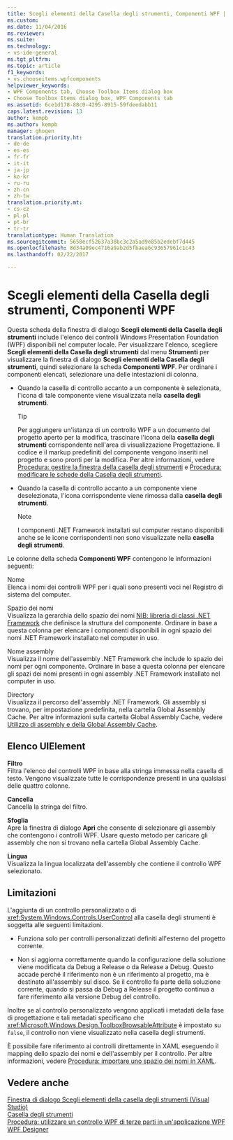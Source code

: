 ```yaml
---
title: Scegli elementi della Casella degli strumenti, Componenti WPF | Microsoft Docs
ms.custom: 
ms.date: 11/04/2016
ms.reviewer: 
ms.suite: 
ms.technology:
- vs-ide-general
ms.tgt_pltfrm: 
ms.topic: article
f1_keywords:
- vs.chooseitems.wpfcomponents
helpviewer_keywords:
- WPF Components tab, Choose Toolbox Items dialog box
- Choose Toolbox Items dialog box, WPF Components tab
ms.assetid: 6ce1d178-88c0-4295-8915-59fdeedabb11
caps.latest.revision: 13
author: kempb
ms.author: kempb
manager: ghogen
translation.priority.ht:
- de-de
- es-es
- fr-fr
- it-it
- ja-jp
- ko-kr
- ru-ru
- zh-cn
- zh-tw
translation.priority.mt:
- cs-cz
- pl-pl
- pt-br
- tr-tr
translationtype: Human Translation
ms.sourcegitcommit: 5658ecf52637a38bc3c2a5ad9e85b2edebf7d445
ms.openlocfilehash: 8d34a09ec4716a9ab2d5fbaea6c93657961c1c43
ms.lasthandoff: 02/22/2017

---
```

# <a name="choose-toolbox-items-wpf-components"></a>Scegli elementi della Casella degli strumenti, Componenti WPF
Questa scheda della finestra di dialogo **Scegli elementi della Casella degli strumenti** include l'elenco dei controlli Windows Presentation Foundation (WPF) disponibili nel computer locale. Per visualizzare l'elenco, scegliere **Scegli elementi della Casella degli strumenti** dal menu **Strumenti** per visualizzare la finestra di dialogo **Scegli elementi della Casella degli strumenti**, quindi selezionare la scheda **Componenti WPF**. Per ordinare i componenti elencati, selezionare una delle intestazioni di colonna.  
  
-   Quando la casella di controllo accanto a un componente è selezionata, l'icona di tale componente viene visualizzata nella **casella degli strumenti**.  
  
    > [!TIP]
    >  Per aggiungere un'istanza di un controllo WPF a un documento del progetto aperto per la modifica, trascinare l'icona della **casella degli strumenti** corrispondente nell'area di visualizzazione Progettazione. Il codice e il markup predefiniti del componente vengono inseriti nel progetto e sono pronti per la modifica. Per altre informazioni, vedere [Procedura: gestire la finestra della casella degli strumenti](http://msdn.microsoft.com/en-us/a022c3fe-298c-4a59-a48f-b050da90ebc2) e [Procedura: modificare le schede della Casella degli strumenti](http://msdn.microsoft.com/en-us/21285050-cadd-455a-b1f5-a2289a89c4db).  
  
-   Quando la casella di controllo accanto a un componente viene deselezionata, l'icona corrispondente viene rimossa dalla **casella degli strumenti**.  
  
    > [!NOTE]
    >  I componenti .NET Framework installati sul computer restano disponibili anche se le icone corrispondenti non sono visualizzate nella **casella degli strumenti**.  
  
 Le colonne della scheda **Componenti WPF** contengono le informazioni seguenti:  
  
 Nome  
 Elenca i nomi dei controlli WPF per i quali sono presenti voci nel Registro di sistema del computer.  
  
 Spazio dei nomi  
 Visualizza la gerarchia dello spazio dei nomi [NIB: libreria di classi .NET Framework](http://msdn.microsoft.com/en-us/6c4f3a62-6a0f-41f2-9d52-ee0b13686f29) che definisce la struttura del componente. Ordinare in base a questa colonna per elencare i componenti disponibili in ogni spazio dei nomi .NET Framework installato nel computer in uso.  
  
 Nome assembly  
 Visualizza il nome dell'assembly .NET Framework che include lo spazio dei nomi per ogni componente. Ordinare in base a questa colonna per elencare gli spazi dei nomi presenti in ogni assembly .NET Framework installato nel computer in uso.  
  
 Directory  
 Visualizza il percorso dell'assembly .NET Framework. Gli assembly si trovano, per impostazione predefinita, nella cartella Global Assembly Cache. Per altre informazioni sulla cartella Global Assembly Cache, vedere [Utilizzo di assembly e della Global Assembly Cache](http://msdn.microsoft.com/Library/8a18e5c2-d41d-49ef-abcb-7c27e2469433).  
  
## <a name="uielement-list"></a>Elenco UIElement  
 **Filtro**  
 Filtra l'elenco dei controlli WPF in base alla stringa immessa nella casella di testo. Vengono visualizzate tutte le corrispondenze presenti in una qualsiasi delle quattro colonne.  
  
 **Cancella**  
 Cancella la stringa del filtro.  
  
 **Sfoglia**  
 Apre la finestra di dialogo **Apri** che consente di selezionare gli assembly che contengono i controlli WPF. Usare questo metodo per caricare gli assembly che non si trovano nella cartella Global Assembly Cache.  
  
 **Lingua**  
 Visualizza la lingua localizzata dell'assembly che contiene il controllo WPF selezionato.  
  
## <a name="limitations"></a>Limitazioni  
 L'aggiunta di un controllo personalizzato o di <xref:System.Windows.Controls.UserControl> alla casella degli strumenti è soggetta alle seguenti limitazioni.  
  
-   Funziona solo per controlli personalizzati definiti all'esterno del progetto corrente.  
  
-   Non si aggiorna correttamente quando la configurazione della soluzione viene modificata da Debug a Release o da Release a Debug. Questo accade perché il riferimento non è un riferimento al progetto, ma è destinato all'assembly sul disco. Se il controllo fa parte della soluzione corrente, quando si passa da Debug a Release il progetto continua a fare riferimento alla versione Debug del controllo.  
  
 Inoltre se al controllo personalizzato vengono applicati i metadati della fase di progettazione e tali metadati specificano che <xref:Microsoft.Windows.Design.ToolboxBrowsableAttribute> è impostato su `false`, il controllo non viene visualizzato nella casella degli strumenti.  
  
 È possibile fare riferimento ai controlli direttamente in XAML eseguendo il mapping dello spazio dei nomi e dell'assembly per il controllo. Per altre informazioni, vedere [Procedura: importare uno spazio dei nomi in XAML](http://msdn.microsoft.com/en-us/6cda7c7a-369c-47dd-9c2d-13a35dcf737c).  
  
## <a name="see-also"></a>Vedere anche  
 [Finestra di dialogo Scegli elementi della casella degli strumenti (Visual Studio)](http://msdn.microsoft.com/en-us/bd07835f-18a8-433e-bccc-7141f65263bb)   
 [Casella degli strumenti](../../ide/reference/toolbox.md)   
 [Procedura: utilizzare un controllo WPF di terze parti in un'applicazione WPF](http://msdn.microsoft.com/en-us/f4c0b601-3818-4f9f-85e5-77905f3b427f)   
 [WPF Designer](http://msdn.microsoft.com/en-us/c6c65214-8411-4e16-b254-163ed4099c26)
